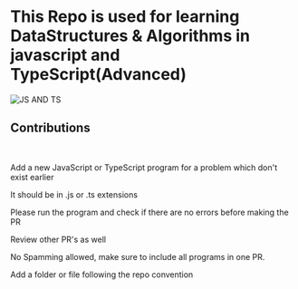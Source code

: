 <h1> This Repo is used for learning DataStructures & Algorithms in javascript and TypeScript(Advanced)</h1>

![JS AND TS]("./JSTS.webp")

<h2> Contributions </h2><br>

<p>Add a new JavaScript or TypeScript program  for a problem which don't exist earlier</p>
<p>It should be in .js or .ts extensions</p>
<p>Please run the program and check if there are no errors before making the PR</p>
<p>Review other PR's as well</p>
<p>No Spamming allowed, make sure to include all programs in one PR.</p>
<p>Add a folder or file following the repo convention</p>
